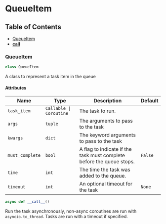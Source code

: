 # QueueItem

## Table of Contents
- [QueueItem](#queueitem.queueitem)
- [__call__](#queueitem.__call__)


### QueueItem
<a id="queueitem.queueitem"></a>
```python
class QueueItem
```
A class to represent a task item in the queue

#### Attributes
| Name            | Type                    | Description                                                          | Default |
|-----------------|-------------------------|----------------------------------------------------------------------|---------|
| `task_item`     | `Callable \| Coroutine` | The task to run.                                                     |         |
| `args`          | `tuple`                 | The arguments to pass to the task                                    |         |
| `kwargs`        | `dict`                  | The keyword arguments to pass to the task                            |         |
| `must_complete` | `bool`                  | A flag to indicate if the task must complete before the queue stops. | `False` |
| `time`          | `int`                   | The time the task was added to the queue.                            |         |
| `timeout`       | `int`                   | An optional timeout for the task                                     | `None`  |


<a id="queueitem.__call__"></a>
```python
async def __call__()
```
Run the task asynchronously, non-async coroutines are run with `asyncio.to_thread`.
Tasks are run with a timeout if specified.
